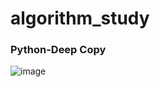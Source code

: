 # algorithm_study


### Python-Deep Copy
![image](https://user-images.githubusercontent.com/66519915/128596138-bf3a0681-2bc6-4d9c-a585-c184439dda75.png)
